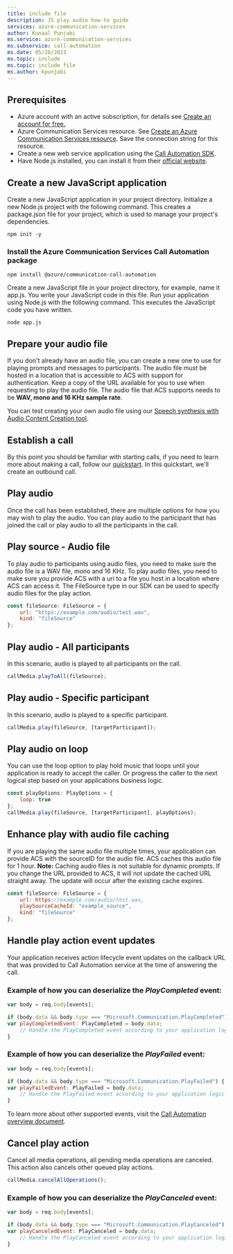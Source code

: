 ```yaml
---
title: include file
description: JS play audio how-to guide
services: azure-communication-services
author: Kunaal Punjabi
ms.service: azure-communication-services
ms.subservice: call-automation
ms.date: 05/28/2023
ms.topic: include
ms.topic: include file
ms.author: kpunjabi
---
```


## Prerequisites

- Azure account with an active subscription, for details see [Create an account for free.](https://azure.microsoft.com/free/)
- Azure Communication Services resource. See [Create an Azure Communication Services resource](../../../quickstarts/create-communication-resource.md?tabs=windows&pivots=platform-azp). Save the connection string for this resource. 
- Create a new web service application using the [Call Automation SDK](../../../quickstarts/call-automation/callflows-for-customer-interactions.md).
- Have Node.js installed, you can install it from their [official website](https://nodejs.org).

## Create a new JavaScript application
Create a new JavaScript application in your project directory. Initialize a new Node.js project with the following command. This creates a package.json file for your project, which is used to manage your project's dependencies. 

``` console
npm init -y
```

### Install the Azure Communication Services Call Automation package
``` console
npm install @azure/communication-call-automation
```

Create a new JavaScript file in your project directory, for example, name it app.js. You write your JavaScript code in this file. Run your application using Node.js with the following command. This executes the JavaScript code you have written. 

``` console
node app.js
```

## Prepare your audio file

If you don't already have an audio file, you can create a new one to use for playing prompts and messages to participants. The audio file must be hosted in a location that is accessible to ACS with support for authentication. Keep a copy of the URL available for you to use when requesting to play the audio file. The audio file that ACS supports needs to be **WAV, mono and 16 KHz sample rate**. 

You can test creating your own audio file using our [Speech synthesis with Audio Content Creation tool](../../../../ai-services/Speech-Service/how-to-audio-content-creation.md).

## Establish a call

By this point you should be familiar with starting calls, if you need to learn more about making a call, follow our [quickstart](../../../quickstarts/call-automation/quickstart-make-an-outbound-call.md). In this quickstart, we'll create an outbound call.

## Play audio

Once the call has been established, there are multiple options for how you may wish to play the audio. You can play audio to the participant that has joined the call or play audio to all the participants in the call.

## Play source - Audio file

To play audio to participants using audio files, you need to make sure the audio file is a WAV file, mono and 16 KHz. To play audio files, you need to make sure you provide ACS with a uri to a file you host in a location where ACS can access it. The FileSource type in our SDK can be used to specify audio files for the play action.

```javascript
const fileSource: FileSource = {
    url: "https://example.com/audio/test.wav",
    kind: "fileSource"
};
```

## Play audio - All participants

In this scenario, audio is played to all participants on the call. 

``` javascript 
callMedia.playToAll(fileSource);
```

## Play audio - Specific participant

In this scenario, audio is played to a specific participant.

``` javascript 
callMedia.play(fileSource, [targetParticipant]);
```

## Play audio on loop

You can use the loop option to play hold music that loops until your application is ready to accept the caller. Or progress the caller to the next logical step based on your applications business logic.

``` javascript
const playOptions: PlayOptions = {
    loop: true
};
callMedia.play(fileSource, [targetParticipant], playOptions);
```

## Enhance play with audio file caching

If you are playing the same audio file multiple times, your application can provide ACS with the sourceID for the audio file. ACS caches this audio file for 1 hour. **Note:** Caching audio files is not suitable for dynamic prompts. If you change the URL provided to ACS, it will not update the cached URL straight away. The update will occur after the existing cache expires.

``` javascript
const fileSource: FileSource = {
    url: https://example.com/audio/test.wav,
    playSourceCacheId: "example_source",
    kind: "fileSource"
};
```

## Handle play action event updates 

Your application receives action lifecycle event updates on the callback URL that was provided to Call Automation service at the time of answering the call. 

### Example of how you can deserialize the *PlayCompleted* event:

```javascript 
var body = req.body[events];

if (body.data && body.type === "Microsoft.Communication.PlayCompleted") {
var playCompletedEvent: PlayCompleted = body.data;
    // Handle the PlayCompleted event according to your application logic
}
```

### Example of how you can deserialize the *PlayFailed* event:

```javascript
var body = req.body[events];

if (body.data && body.type === "Microsoft.Communication.PlayFailed") {
var playFailedEvent: PlayFailed = body.data;
    // Handle the PlayFailed event according to your application logic
}
```

To learn more about other supported events, visit the [Call Automation overview document](../../../concepts/call-automation/call-automation.md#call-automation-webhook-events).

## Cancel play action

Cancel all media operations, all pending media operations are canceled. This action also cancels other queued play actions.

```javascript
callMedia.cancelAllOperations();
```

### Example of how you can deserialize the *PlayCanceled* event:

```javascript
var body = req.body[events];

if (body.data && body.type === "Microsoft.Communication.PlayCanceled") {
var playCanceledEvent: PlayCanceled = body.data;
    // Handle the PlayCanceled event according to your application logic
}
```
